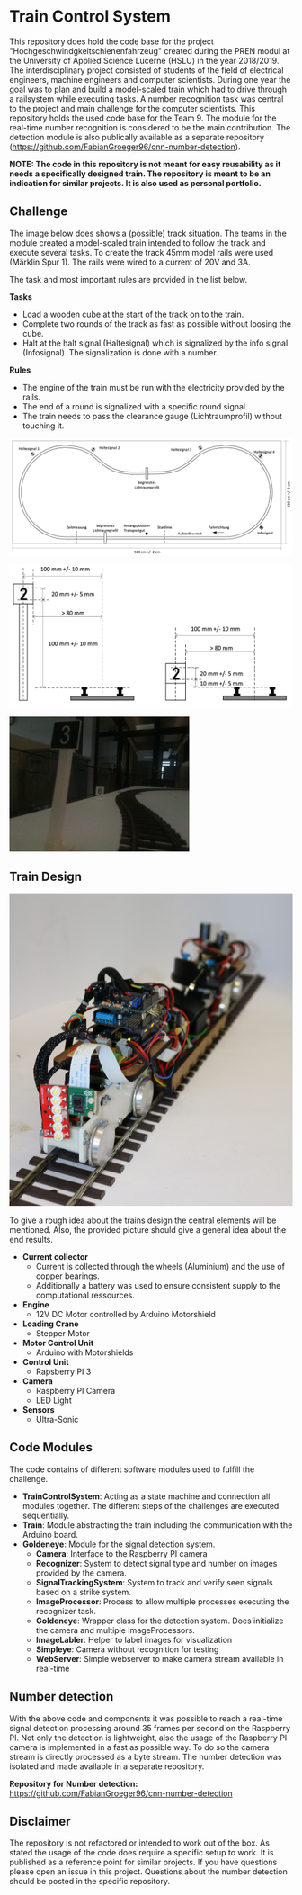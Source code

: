 # Train Control System

This repository does hold the code base for the project "Hochgeschwindgkeitschienenfahrzeug" created during the PREN modul at the University of Applied Science Lucerne (HSLU) in the year 2018/2019.
The interdisciplinary project consisted of students of the field of electrical engineers, machine engineers and computer scientists. During one year the goal was to plan and build a model-scaled train which had to drive through a railsystem while executing tasks.
A number recognition task was central to the project and main challenge for the computer scientists. This repository holds the used code base for the Team 9. The module for the real-time number recognition is considered to be the main contribution.
The detection module is also publically available as a separate repository (https://github.com/FabianGroeger96/cnn-number-detection).

**NOTE: The code in this repository is not meant for easy reusability as it needs a specifically designed train. The repository is meant to be an indication for similar projects. It is also used as personal portfolio.**



## Challenge

The image below does shows a (possible) track situation. The teams in the module created a model-scaled train intended to follow the track and execute several tasks.
To create the track 45mm model rails were used (Märklin Spur 1). The rails were wired to a current of 20V and 3A.

The task and most important rules are provided in the list below.

**Tasks**

- Load a wooden cube at the start of the track on to the train.
- Complete two rounds of the track as fast as possible without loosing the cube.
- Halt at the halt signal (Haltesignal) which is signalized by the info signal (Infosignal). The signalization is done with a number.

**Rules**

- The engine of the train must be run with the electricity provided by the rails.
- The end of a round is signalized with a specific round signal.
- The train needs to pass the clearance gauge (Lichtraumprofil) without touching it.

![Track](images/track.png)

![Signals](images/signals_scheme.png)

![Signals recorded](images/exp_info_three.jpg)

## Train Design

![Train Pren Team 9](images/train_cropped.JPG)

To give a rough idea about the trains design the central elements will be mentioned. Also, the provided picture should give a general idea about the end results.

- **Current collector**
    - Current is collected through the wheels (Aluminium) and the use of copper bearings.
    - Additionally a battery was used to ensure consistent supply to the computational ressources.
- **Engine**
    - 12V DC Motor controlled by Arduino Motorshield
- **Loading Crane**
    - Stepper Motor
- **Motor Control Unit**
    - Arduino with Motorshields
- **Control Unit**
    - Rapsberry PI 3
- **Camera**
    - Raspberry PI Camera
    - LED Light
- **Sensors**
    - Ultra-Sonic

## Code Modules

The code contains of different software modules used to fulfill the challenge.

- **TrainControlSystem**: Acting as a state machine and connection all modules together. The different steps of the challenges are executed sequentially.
- **Train**: Module abstracting the train including the communication with the Arduino board.   
- **Goldeneye**: Module for the signal detection system.
    - **Camera**: Interface to the Raspberry PI camera
    - **Recognizer**: System to detect signal type and number on images provided by the camera.
    - **SignalTrackingSystem**: System to track and verify seen signals based on a strike system.
    - **ImageProcessor**: Process to allow multiple processes executing the recognizer task. 
    - **Goldeneye**: Wrapper class for the detection system. Does initialize the camera and multiple ImageProcessors.
    - **ImageLabler**: Helper to label images for visualization
    - **Simpleye**: Camera without recognition for testing
    - **WebServer**: Simple webserver to make camera stream available in real-time
   
## Number detection

With the above code and components it was possible to reach a real-time signal detection processing around 35 frames per second on the Raspberry PI.
Not only the detection is lightweight, also the usage of the Raspberry PI camera is implemented in a fast as possible way. To do so the camera stream is directly processed as a byte stream.
The number detection was isolated and made available in a separate repository.

**Repository for Number detection:** https://github.com/FabianGroeger96/cnn-number-detection

## Disclaimer

The repository is not refactored or intended to work out of the box. As stated the usage of the code does require a specific setup to work.
It is published as a reference point for similar projects. If you have questions please open an issue in this project. Questions about the number detection should be posted in the specific repository.

